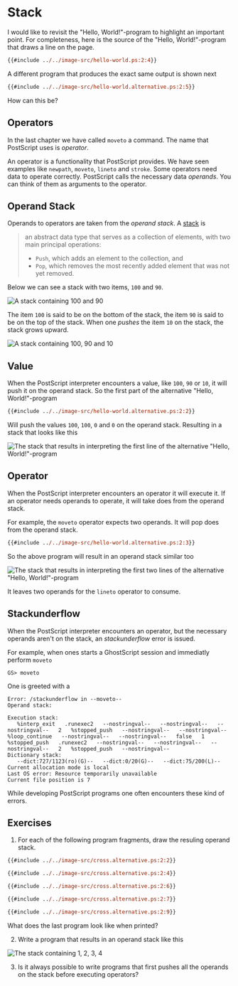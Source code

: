 # Stack
I would like to revisit the "Hello, World!"-program to highlight an important point. For completeness, here is the source of the "Hello, World!"-program that draws a line on the page.

```ps
{{#include ../../image-src/hello-world.ps:2:4}}
```

A different program that produces the exact same output is shown next

```ps
{{#include ../../image-src/hello-world.alternative.ps:2:5}}
```

How can this be?

## Operators
In the last chapter we have called `moveto` a command. The name that PostScript uses is _operator_.

An operator is a functionality that PostScript provides. We have seen examples like `newpath`, `moveto`, `lineto` and `stroke`. Some operators need data to operate correctly. PostScript calls the necessary data _operands_. You can think of them as arguments to the operator.

## Operand Stack
Operands to operators are taken from the _operand stack_. A [stack][wikipedia:stack] is

> an abstract data type that serves as a collection of elements, with two main principal operations:
>
> * `Push`, which adds an element to the collection, and
> * `Pop`, which removes the most recently added element that was not yet removed.

Below we can see a stack with two items, `100` and `90`.

![A stack containing 100 and 90](../image/generated/stack-02.png)

The item `100` is said to be on the bottom of the stack, the item `90` is said to be on the top of the stack. When one _pushes_ the item `10` on the stack, the stack grows upward.

![A stack containing 100, 90 and 10](../image/generated/stack-03.png)

## Value
When the PostScript interpreter encounters a value, like `100`, `90` or `10`, it will push it on the operand stack. So the first part of the alternative "Hello, World!"-program

```ps
{{#include ../../image-src/hello-world.alternative.ps:2:2}}
```

Will push the values `100`, `100`, `0` and `0` on the operand stack. Resulting in a stack that looks like this

![The stack that results in interpreting the first line of the alternative "Hello, World!"-program](../image/generated/stack-hello-04.png)

## Operator
When the PostScript interpreter encounters an operator it will execute it. If an operator needs operands to operate, it will take does from the operand stack.

For example, the `moveto` operator expects two operands. It will pop does from the operand stack.

```ps
{{#include ../../image-src/hello-world.alternative.ps:2:3}}
```

So the above program will result in an operand stack similar too

![The stack that results in interpreting the first two lines of the alternative "Hello, World!"-program](../image/generated/stack-hello-02.png)

It leaves two operands for the `lineto` operator to consume.

## Stackunderflow
When the PostScript interpreter encounters an operator, but the necessary operands aren't on the stack, an _stackunderflow_ error is issued.

For example, when ones starts a GhostScript session and immediatly perform `moveto`

```
GS> moveto
```

One is greeted with a 

```
Error: /stackunderflow in --moveto--
Operand stack:

Execution stack:
   %interp_exit   .runexec2   --nostringval--   --nostringval--   --nostringval--   2   %stopped_push   --nostringval--   --nostringval--   %loop_continue   --nostringval--   --nostringval--   false   1   %stopped_push   .runexec2   --nostringval--   --nostringval--   --nostringval--   2   %stopped_push   --nostringval--
Dictionary stack:
   --dict:727/1123(ro)(G)--   --dict:0/20(G)--   --dict:75/200(L)--
Current allocation mode is local
Last OS error: Resource temporarily unavailable
Current file position is 7
```

While developing PostScript programs one often encounters these kind of errors.

## Exercises
1. For each of the following program fragments, draw the resuling operand stack.

```ps
{{#include ../../image-src/cross.alternative.ps:2:2}}
```

```ps
{{#include ../../image-src/cross.alternative.ps:2:4}}
```

```ps
{{#include ../../image-src/cross.alternative.ps:2:6}}
```

```ps
{{#include ../../image-src/cross.alternative.ps:2:7}}
```

```ps
{{#include ../../image-src/cross.alternative.ps:2:9}}
```

What does the last program look like when printed?

2. Write a program that results in an operand stack like this

![The stack containing 1, 2, 3, 4](../image/generated/stack-exercise.png)

3. Is it always possible to write programs that first pushes all the operands on the stack before executing operators?

[wikipedia:stack]: https://en.wikipedia.org/wiki/Stack_%28abstract_data_type%29
